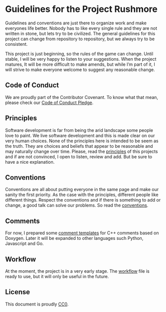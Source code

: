 # Guidelines for the Project Rushmore
Guidelines and conventions are just there to organize work and make everyones life better. Nobody has to like every single rule and they are not written in stone, but lets try to be civilized. The general guidelines for this project can change from repository to repository, but we always try to be consistent.

This project is just beginning, so the rules of the game can change. Until stable, I will be very happy to listen to your suggestions. When the project matures, It will be more difficult to make amends, but while I’m part of it, I will strive to make everyone welcome to suggest any reasonable change. 



## Code of Conduct

We are proudly part of the Contributor Covenant. To know what that mean, please check our [Code of Conduct Pledge](CODE_OF_CONDUCT.md).



## Principles 

Software development is far from being the arid landscape some people love to paint. We live software development and this is made clear on our very human choices. None of the principles here is intended to be seem as the truth. They are choices and beliefs that appear to be reasonable and may naturally change over time. Please, read the [principles](PRINCIPLES.md) of this projects and if are not convinced, I open to listen, review and add. But be sure to have a nice explanation. 



## Conventions

Conventions are all about putting everyone in the same page and make our sanity the first priority. As the case with the principles, different people like different things. Respect the conventions and if there is something to add or change, a good talk can solve our problems.  So read the [conventions](CONVENTIONS.md).



## Comments

For now, I prepared some [comment templates](COMMENTS.md) for C++ comments based on Doxygen. Later it will be expanded to other languages such Python, Javascript and Go.



## Workflow

At the moment, the project is in a very early stage.  The [workflow](WORKFLOW.md) file is ready to use, but it will only be useful in the future.



## License

This document is proudly [CC0](LICENSE.md).